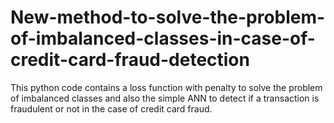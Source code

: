 # New-method-to-solve-the-problem-of-imbalanced-classes-in-case-of-credit-card-fraud-detection
 This python code  contains a loss function with penalty to solve the problem of imbalanced classes and also the simple ANN to detect if a transaction is fraudulent or not in the case of credit  card fraud. 
